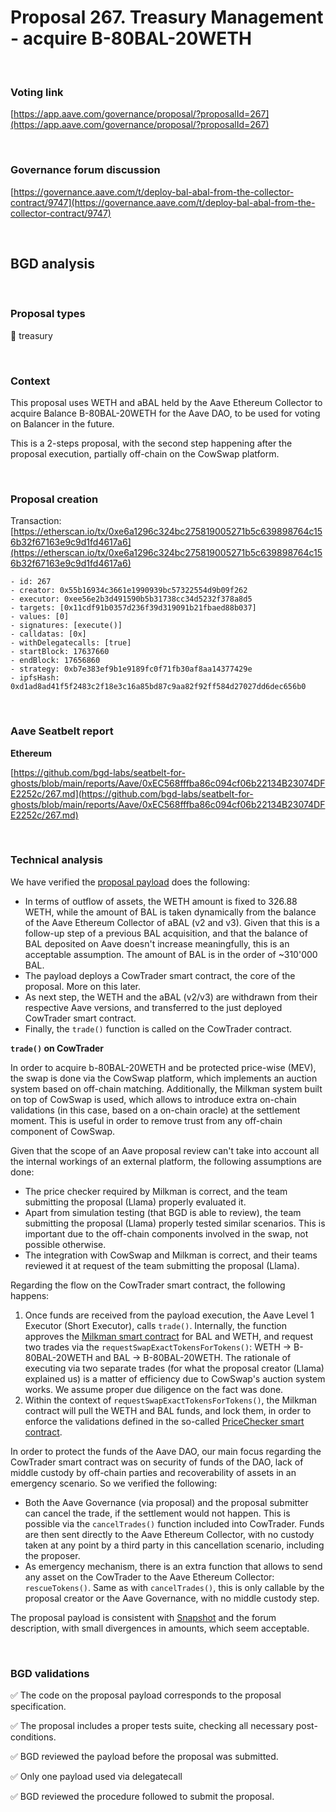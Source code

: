 # Proposal 267. Treasury Management - acquire B-80BAL-20WETH

<br>

### Voting link

[https://app.aave.com/governance/proposal/?proposalId=267](https://app.aave.com/governance/proposal/?proposalId=267)

<br>

### Governance forum discussion

[https://governance.aave.com/t/deploy-bal-abal-from-the-collector-contract/9747](https://governance.aave.com/t/deploy-bal-abal-from-the-collector-contract/9747)

<br>

## BGD analysis

<br>

### Proposal types

:bank: treasury

<br>

### Context

This proposal uses WETH and aBAL held by the Aave Ethereum Collector to acquire Balance B-80BAL-20WETH for the Aave DAO, to be used for voting on Balancer in the future.

This is a 2-steps proposal, with the second step happening after the proposal execution, partially off-chain on the CowSwap platform.


<br>

### Proposal creation

Transaction: [https://etherscan.io/tx/0xe6a1296c324bc275819005271b5c639898764c156b32f67163e9c9d1fd4617a6](https://etherscan.io/tx/0xe6a1296c324bc275819005271b5c639898764c156b32f67163e9c9d1fd4617a6)

```
- id: 267
- creator: 0x55b16934c3661e1990939bc57322554d9b09f262
- executor: 0xee56e2b3d491590b5b31738cc34d5232f378a8d5
- targets: [0x11cdf91b0357d236f39d319091b21fbaed88b037]
- values: [0]
- signatures: [execute()]
- calldatas: [0x]
- withDelegatecalls: [true]
- startBlock: 17637660
- endBlock: 17656860
- strategy: 0xb7e383ef9b1e9189fc0f71fb30af8aa14377429e
- ipfsHash: 0xd1ad8ad41f5f2483c2f18e3c16a85bd87c9aa82f92ff584d27027dd6dec656b0
```

<br>

### Aave Seatbelt report

**Ethereum**

[https://github.com/bgd-labs/seatbelt-for-ghosts/blob/main/reports/Aave/0xEC568fffba86c094cf06b22134B23074DFE2252c/267.md](https://github.com/bgd-labs/seatbelt-for-ghosts/blob/main/reports/Aave/0xEC568fffba86c094cf06b22134B23074DFE2252c/267.md)


<br>

### Technical analysis

We have verified the [proposal payload](https://etherscan.io/address/0x11cdf91b0357d236f39d319091b21fbaed88b037#code#F1#L20) does the following:

- In terms of outflow of assets, the WETH amount is fixed to 326.88 WETH, while the amount of BAL is taken dynamically from the balance of the Aave Ethereum Collector of aBAL (v2 and v3). Given that this is a follow-up step of a previous BAL acquisition, and that the balance of BAL deposited on Aave doesn't increase meaningfully, this is an acceptable assumption.
The amount of BAL is in the order of ~310'000 BAL.
- The payload deploys a CowTrader smart contract, the core of the proposal. More on this later.
- As next step, the WETH and the aBAL (v2/v3) are withdrawn from their respective Aave versions, and transferred to the just deployed CowTrader smart contract.
- Finally, the `trade()` function is called on the CowTrader contract.

**`trade()` on CowTrader**

In order to acquire b-80BAL-20WETH and be protected price-wise (MEV), the swap is done via the CowSwap platform, which implements an auction system based on off-chain matching.
Additionally, the Milkman system built on top of CowSwap is used, which allows to introduce extra on-chain validations (in this case, based on a on-chain oracle) at the settlement moment. This is useful in order to remove trust from any off-chain component of CowSwap.

Given that the scope of an Aave proposal review can't take into account all the internal workings of an external platform, the following assumptions are done:
- The price checker required by Milkman is correct, and the team submitting the proposal (Llama) properly evaluated it.
- Apart from simulation testing (that BGD is able to review), the team submitting the proposal (Llama) properly tested similar scenarios. This is important due to the off-chain components involved in the swap, not possible otherwise.
- The integration with CowSwap and Milkman is correct, and their teams reviewed it at request of the team submitting the proposal (Llama).

Regarding the flow on the CowTrader smart contract, the following happens:
1. Once funds are received from the payload execution, the Aave Level 1 Executor (Short Executor), calls `trade()`. Internally, the function approves the [Milkman smart contract](https://etherscan.io/address/0x11C76AD590ABDFFCD980afEC9ad951B160F02797) for BAL and WETH, and request two trades via the `requestSwapExactTokensForTokens()`: WETH -> B-80BAL-20WETH and BAL -> B-80BAL-20WETH. The rationale of executing via two separate trades (for what the proposal creator (Llama) explained us) is a matter of efficiency due to CowSwap's auction system works. We assume proper due diligence on the fact was done.
2. Within the context of `requestSwapExactTokensForTokens()`, the Milkman contract will pull the WETH and BAL funds, and lock them, in order to enforce the validations defined in the so-called [PriceChecker smart contract](https://etherscan.io/address/0xBeA6AAC5bDCe0206A9f909d80a467C93A7D6Da7c#code).

In order to protect the funds of the Aave DAO, our main focus regarding the CowTrader smart contract was on security of funds of the DAO, lack of middle custody by off-chain parties and recoverability of assets in an emergency scenario. So we verified the following:
- Both the Aave Governance (via proposal) and the proposal submitter can cancel the trade, if the settlement would not happen. This is possible via the `cancelTrades()` function included into CowTrader. Funds are then sent directly to the Aave Ethereum Collector, with no custody taken at any point by a third party in this cancellation scenario, including the proposer.
- As emergency mechanism, there is an extra function that allows to send any asset on the CowTrader to the Aave Ethereum Collector: `rescueTokens()`. Same as with `cancelTrades()`, this is only callable by the proposal creator or the Aave Governance, with no middle custody step.


The proposal payload is consistent with [Snapshot](https://snapshot.org/#/aave.eth/proposal/0x05182d6092e7a075b94ab937a6cd57968f36c6ac225196561a58b437e591065f) and the forum description, with small divergences in amounts, which seem acceptable.



<br>

### BGD validations

:white_check_mark: The code on the proposal payload corresponds to the proposal specification.

:white_check_mark: The proposal includes a proper tests suite, checking all necessary post-conditions.

:white_check_mark: BGD reviewed the payload before the proposal was submitted.

:white_check_mark: Only one payload used via delegatecall

:white_check_mark: BGD reviewed the procedure followed to submit the proposal.
